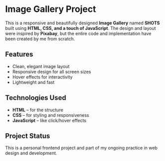 # Image Gallery Project

This is a responsive and beautifully designed **Image Gallery** named **SHOTS** built using **HTML, CSS, and a touch of JavaScript**. The design and layout were inspired by **Pixabay**, but the entire code and implementation have been created by me from scratch.

## Features
- Clean, elegant image layout
- Responsive design for all screen sizes
- Hover effects for interactivity
- Lightweight and fast

## Technologies Used
- **HTML** – for the structure
- **CSS** – for styling and responsiveness
- **JavaScript** – like click/hover effects

## Project Status
This is a personal frontend project and part of my ongoing practice in web design and development.


